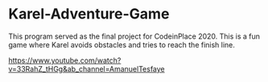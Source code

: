 # Karel-Adventure-Game
This program served as the final project for CodeinPlace 2020. This is a fun game where Karel avoids obstacles and tries to reach the finish line.  

https://www.youtube.com/watch?v=33RahZ_tHGg&ab_channel=AmanuelTesfaye

